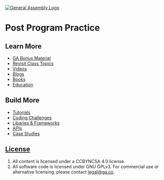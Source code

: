 [![General Assembly Logo](https://camo.githubusercontent.com/1a91b05b8f4d44b5bbfb83abac2b0996d8e26c92/687474703a2f2f692e696d6775722e636f6d2f6b6538555354712e706e67)](https://generalassemb.ly/education/web-development-immersive)

# Post Program Practice


## Learn More
- [GA Bonus Material](ga-bonus.md)
- [Revisit Class Topics](https://docs.google.com/spreadsheets/d/1bK_kENy8YsMydioohuWOfYV6uB-7bnu31vR2djh5NUw/)
- [Videos](videos.md)
- [Blogs](blogs.md)
- [Books](books.md)
- [Education](online-education.md)


## Build More
- [Tutorials](tutorials.md)
- [Coding Challenges](coding-challenges.md)
- [Libaries & Frameworks](libraries.md)
- [APIs](apis.md)
- [Case Studies](case-studies.md)

## [License](LICENSE)

1.  All content is licensed under a CC­BY­NC­SA 4.0 license.
1.  All software code is licensed under GNU GPLv3. For commercial use or
    alternative licensing, please contact legal@ga.co.
